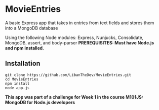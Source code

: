 # MovieEntries
A basic Express app that takes in entries from text fields and stores them into a MongoDB database

Using the following Node modules: Express, Nunjucks, Consolidate, MongoDB, assert, and body-parser
**PREREQUISITES: Must have Node.js and npm installed.**
## Installation
```
git clone https://github.com/LibanTheDev/MovieEntries.git
cd MovieEntries
npm install
node app.js
```



**This app was part of a challenge for Week 1 in the course M101JS: MongoDB for Node.js developers**
